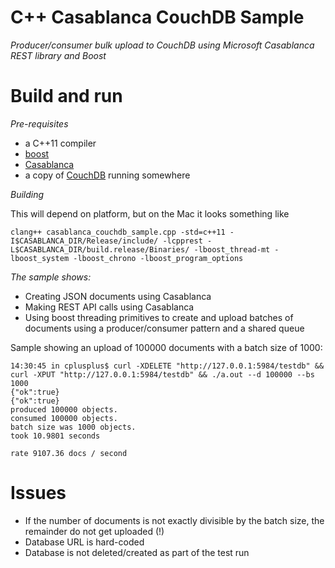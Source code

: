 # C++ Casablanca CouchDB Sample

_Producer/consumer bulk upload to CouchDB using Microsoft Casablanca REST library and Boost_

# Build and run

_Pre-requisites_

- a C++11 compiler
- [boost](http://www.boost.org)
- [Casablanca](https://casablanca.codeplex.com)
- a copy of [CouchDB](http://couchdb.apache.org) running somewhere

_Building_

This will depend on platform, but on the Mac it looks something like
```
clang++ casablanca_couchdb_sample.cpp -std=c++11 -I$CASABLANCA_DIR/Release/include/ -lcpprest -L$CASABLANCA_DIR/build.release/Binaries/ -lboost_thread-mt -lboost_system -lboost_chrono -lboost_program_options
```

_The sample shows:_

- Creating JSON documents using Casablanca
- Making REST API calls using Casablanca
- Using boost threading primitives to create and upload batches of documents using a producer/consumer pattern and a shared queue

Sample showing an upload of 100000 documents with a batch size of 1000:

```shell
14:30:45 in cplusplus$ curl -XDELETE "http://127.0.0.1:5984/testdb" && curl -XPUT "http://127.0.0.1:5984/testdb" && ./a.out --d 100000 --bs 1000
{"ok":true}
{"ok":true}
produced 100000 objects.
consumed 100000 objects.
batch size was 1000 objects.
took 10.9801 seconds

rate 9107.36 docs / second
```

# Issues

- If the number of documents is not exactly divisible by the batch size, the remainder do not get uploaded (!)
- Database URL is hard-coded
- Database is not deleted/created as part of the test run
